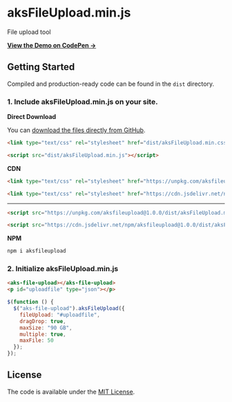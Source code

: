 # aksFileUpload.min.js
File upload tool

**[View the Demo on CodePen &rarr;](https://codepen.io/ahmetaksungur/pen/oNxqNpx)**

## Getting Started

Compiled and production-ready code can be found in the `dist` directory.

### 1. Include aksFileUpload.min.js on your site.

**Direct Download**

You can [download the files directly from GitHub](https://github.com/Ahmetaksungur/aksfileupload/archive/master.zip).

```html
<link type="text/css" rel="stylesheet" href="dist/aksFileUpload.min.css">
```

```html
<script src="dist/aksFileUpload.min.js"></script>
```

**CDN**

```html
<link type="text/css" rel="stylesheet" href="https://unpkg.com/aksfileupload@1.0.0/dist/aksFileUpload.min.css">
```

```html
<link type="text/css" rel="stylesheet" href="https://cdn.jsdelivr.net/npm/aksfileupload@1.0.0/dist/aksFileUpload.min.css">
```
---

```html
<script src="https://unpkg.com/aksfileupload@1.0.0/dist/aksFileUpload.min.js"></script>
```

```html
<script src="https://cdn.jsdelivr.net/npm/aksfileupload@1.0.0/dist/aksFileUpload.min.js"></script>
```

**NPM**

```bash
npm i aksfileupload
```


### 2. Initialize aksFileUpload.min.js

```html
<aks-file-upload></aks-file-upload>
<p id="uploadfile" type="json"></p>
```

```js
$(function () {
  $("aks-file-upload").aksFileUpload({
    fileUpload: "#uploadfile",
    dragDrop: true,
    maxSize: "90 GB",
    multiple: true,
    maxFile: 50
  });
});
```

## License

The code is available under the [MIT License](https://github.com/Ahmetaksungur/aksfileupload/blob/master/LICENSE).
